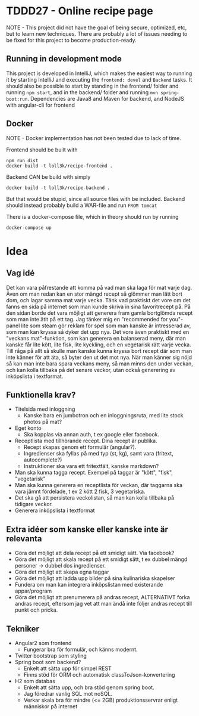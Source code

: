 # TDDD27 - Online recipe page

NOTE - This project did not have the goal of being secure, optimized, etc, but
to learn new techniques. There are probably a lot of issues needing to be fixed
for this project to become production-ready.

## Running in development mode
This project is developed in IntelliJ, which makes the easiest way to running it by starting IntelliJ and executing the `frontend: devel` and `Backend` tasks.
It should also be possible to start by standing in the frontend/ folder and running `npm start`, and in the backend/ folder and running `mvn spring-boot:run`.
Dependencies are Java8 and Maven for backend, and NodeJS with angular-cli for frontend

## Docker
NOTE - Docker implementation has not been tested due to lack of time.

Frontend should be built with

    npm run dist
    docker build -t loll3k/recipe-frontend .

Backend CAN be build with simply

    docker build -t loll3k/recipe-backend .

But that would be stupid, since all source files with be included. Backend
should instead probably build a WAR-file and run `FROM tomcat`

There is a docker-compose file, which in theory should run by running

    docker-compose up

# Idea

## Vag idé
Det kan vara påfrestande att komma på vad man ska laga för mat varje dag. Även
om man redan kan en stor mängd recept så glömmer man lätt bort dom, och lagar
samma mat varje vecka. Tänk vad praktiskt det vore om det fanns en sida på
internet som man kunde skriva in sina favoritrecept på. På den sidan borde det
vara möjligt att generera fram gamla bortglömda recept som man inte ätit på
ett tag. Jag tänker mig en "recommended for you"-panel lite som steam gör
reklam för spel som man kanske är intresserad av, som man kan kryssa så dyker
det upp nya. Det vore även praktiskt med en "veckans mat"-funktion, som kan
generera en balanserad meny, där man kanske får lite kött, lite fisk, lite
kyckling, och en vegetarisk rätt varje vecka. Till råga på allt så skulle man
kanske kunna kryssa bort recept där som man inte känner för att äta, så byter
den ut det mot nya. När man känner sig nöjd så kan man inte bara spara veckans
meny, så man minns den under veckan, och kan kolla tillbaka på det senare
veckor, utan också generering av inköpslista i textformat.

## Funktionella krav?
  * Titelsida med inloggning
    - Kanske bara en jumbotron och en inloggningsruta, med lite stock photos på
      mat?
  * Eget konto
    - Ska kopplas via annan auth, t ex google eller facebook.
  * Receptlista med tillhörande recept. Dina recept är publika.
    - Recept skapas genom ett formulär (angular?).
    - Ingredienser ska fyllas på med typ (st, kg), samt vara (fritext,
      autocomplete?)
    - Instruktioner ska vara ett fritextfält, kanske markdown?
  * Man ska kunna tagga recept. Exempel på taggar är "kött", "fisk",
    "vegetarisk"
  * Man ska kunna generera en receptlista för veckan, där taggarna ska vara
    jämnt fördelade, t ex 2 kött 2 fisk, 3 vegetariska.
  * Det ska gå att persistera veckolistan, så man kan kolla tillbaka på tidigare
    veckor.
  * Generera inköpslista i textformat

## Extra idéer som kanske eller kanske inte är relevanta
  * Göra det möjligt att dela recept på ett smidigt sätt. Via facebook?
  * Göra det möjligt att skala recept på ett smidigt sätt, t ex dubbel mängd
    personer -> dubbel dos ingredienser.
  * Göra det möjligt att skapa egna taggar
  * Göra det möjligt att ladda upp bilder på sina kulinariska skapelser
  * Fundera om man kan integrera inköpslistan med existerande appar/program
  * Göra det möjligt att prenumerera på andras recept, ALTERNATIVT forka andras
    recept, eftersom jag vet att man ändå inte följer andras recept till punkt
    och pricka.

## Tekniker
  * Angular2 som frontend
    - Fungerar bra för formulär, och känns modernt.
  * Twitter bootstrap som styling
  * Spring boot som backend?
    - Enkelt att sätta upp för simpel REST
    - Finns stöd för ORM och automatisk classToJson-konvertering
  * H2 som databas
    - Enkelt att sätta upp, och bra stöd genom spring boot.
    - Jag föredrar vanlig SQL mot noSQL.
    - Verkar skala bra för mindre (<= 2GB) produktionsservrar enligt människor på internet
